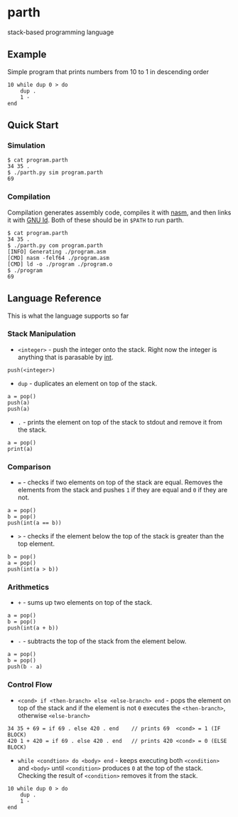 # parth
stack-based programming language

## Example

Simple program that prints numbers from 10 to 1 in descending order

```parth
10 while dup 0 > do
    dup .
    1 -
end
```

## Quick Start

### Simulation

```console
$ cat program.parth
34 35 .
$ ./parth.py sim program.parth
69
```

### Compilation

Compilation generates assembly code, compiles it with [nasm](https://www.nasm.us/), and then links it with [GNU ld](https://www.gnu.org/software/binutils/). Both of these should be in `$PATH` to run parth.

```console
$ cat program.parth
34 35 .
$ ./parth.py com program.parth
[INFO] Generating ./program.asm
[CMD] nasm -felf64 ./program.asm
[CMD] ld -o ./program ./program.o
$ ./program
69
```

## Language Reference

This is what the language supports so far

### Stack Manipulation

- `<integer>` - push the integer onto the stack. Right now the integer is anything that is parasable by [int](https://docs.python.org/3/library/functions.html#int).
```
push(<integer>)
```
- `dup` - duplicates an element on top of the stack.
```
a = pop()
push(a)
push(a)
```
- `.` - prints the element on top of the stack to stdout and remove it from the stack.
```
a = pop()
print(a)
```

### Comparison

- `=` - checks if two elements on top of the stack are equal. Removes the elements from the stack and pushes `1` if they are equal and `0` if they are not.
```
a = pop()
b = pop()
push(int(a == b))
```
- `>` - checks if the element below the top of the stack is greater than the top element.
```
b = pop()
a = pop()
push(int(a > b))
```

### Arithmetics

- `+` - sums up two elements on top of the stack.
```
a = pop()
b = pop()
push(int(a + b))
```
- `-` - subtracts the top of the stack from the element below.
```
a = pop()
b = pop()
push(b - a)
```

### Control Flow

- `<cond> if <then-branch> else <else-branch> end` - pops the element on top of the stack and if the element is not `0` executes the `<then-branch>`, otherwise `<else-branch>`
```
34 35 + 69 = if 69 . else 420 . end    // prints 69  <cond> = 1 (IF BLOCK)
420 1 + 420 = if 69 . else 420 . end   // prints 420 <cond> = 0 (ELSE BLOCK)
```
- `while <condtion> do <body> end` - keeps executing both `<condition>` and `<body>` until `<condition>` produces `0` at the top of the stack. Checking the result of `<condition>` removes it from the stack.
```
10 while dup 0 > do
    dup .
    1 -
end
```